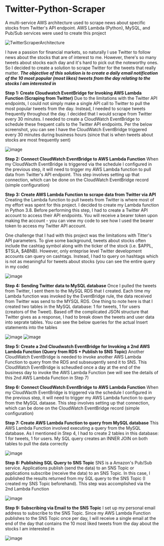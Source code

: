 # Twitter-Python-Scraper
A multi-service AWS architecture used to scrape news about specific stocks from Twitter's API endpoint. AWS Lambda (Python), MySQL, and Pub/Sub services were used to create this project

![TwitterScraperArchitecture](https://user-images.githubusercontent.com/53916435/167712993-cd8fafc8-b954-442e-bf56-6880f1803fdc.jpg)

I have a passion for financial markets, so naturally I use Twitter to follow news about the stocks that are of interest to me. However, there's so many tweets about stocks each day and it's hard to pick out the noteworthy ones. So I decided to create a solution to scrape Twitter for the tweets that really matter. ***The objective of this solution is to create a daily email notification of the 10 most popular (most likes) tweets from the day relating to the stocks I am interested in***

**Step 1: Create Cloudwatch EventBridge for Invoking AWS Lambda Function (Scraping from Twitter)**
Due to the limitations with the Twitter API endpoints, I could not simply make a single API call to Twitter to pull the most popular tweets from the day. Instead, I needed to scrape tweets frequently throughout the day. I decided that I would scrape from Twitter every 30 minutes. I needed to create a CloudWatch EventBridge to schedule these frequent calls to the Twitter API endpoints. Per the below screenshot, you can see I have the CloudWatch EventBridge triggered every 30 minutes during business hours (since that is when tweets about stocks are most frequently sent)

![image](https://user-images.githubusercontent.com/53916435/167719262-8d362491-5a55-45f3-b604-3761d92fc8ac.png)

**Step 2: Connect CloudWatch EventBridge to AWS Lambda Function**
When my CloudWacth EventBridge is triggered via the schedule I configured in the previous step, it will need to trigger my AWS Lambda function to pull data from Twitter's API endpoint. This step involves setting up that connection, which can be done on the CloudWatch EventBridge record (simple configuration)

**Step 3: Create AWS Lambda Function to scrape data from Twitter via API**
Creating the Lambda function to pull tweets from Twitter is where most of my effort was spent for this project. I decided to create my Lambda function in Python 3.8. Before performing this step, I had to create a Twitter API account to access their API endpoints. You will receive a bearer token upon making the account - you can view my code to see how I used the bearer token to access my Twitter API account.

One challenge that I had with this project was the limitations with Titter's API parameters. To give some background, tweets about stocks often include the cashtag symbol along with the ticker of the stock (i.e. $APPL, $TSLA, $ABNB). However, only enteprise level Twitter development accounts can query on cashtags. Instead, I had to query on hashtags which is not as meaningful for tweets about stocks (you can see the entire query in my code)

![image](https://user-images.githubusercontent.com/53916435/167723153-d9e31dc0-f124-4daf-83c9-1919e888c965.png)

**Step 4: Sending Twitter data to MySQL database**
Once I pulled the tweets from Twitter, I sent them to the MySQL RDS that I created. Each time my Lambda function was invoked by the EventBridge rule, the data received from Twitter was send to the MYSQL RDS. One thing to note here is that I created two tables in the MySQL database: 1 for tweets, 1 for users (creators of the Tweet). Based off the complicated JSON structure that Twitter gives as a response, I had to break down the tweets and user data into seprate tables. You can see the below queries for the actual Insert statements into the tables

![image](https://user-images.githubusercontent.com/53916435/167718973-fe9b7a3a-bb50-43a1-83bc-3b71d97f596f.png)
![image](https://user-images.githubusercontent.com/53916435/167719033-0d47508a-9bd2-4051-877e-79d7488e0817.png)

**Step 5: Create a 2nd Cloudwatch EventBridge for Invoking a 2nd AWS Lambda Function (Query from RDS + Publish to SNS Topic)**
Another CloudWatch EventBridge is needed to invoke another AWS Lambda Function to query from the RDS and subseuqently send it to SNS. This CloudWatch EventBridge is scheudled once a day at the end of the business day to invoke the AWS Lambda Function (we will see the details of this 2nd AWS Lambda Function in Step 7)

**Step 6: Connect CloudWatch EventBridge to AWS Lambda Function**
When my CloudWacth EventBridge is triggered via the schedule I configured in the previous step, it will need to trigger my AWS Lambda function to query from the MySQL dataase. This step involves setting up that connection, which can be done on the CloudWatch EventBridge record (simple configuration)

**Step 7: Create AWS Lambda Function to query from MySQL database**
This AWS Lambda Function involved executing a query from the MySQL database. As I mentioned in Step 4, I had to create 2 tables in this database: 1 for tweets, 1 for users. My SQL query creates an INNER JOIN on both tables to pull the data correctly

![image](https://user-images.githubusercontent.com/53916435/167723971-5a982c1e-e005-4dcf-9974-43c102d64fd4.png)

**Step 8: Publishing SQL Query to SNS Topic**
SNS is a Amazon's Pub/Sub service. Applications publish (send the data) to an SNS Topic or applications subscribe (receive the data) to an SNS Topic. In this case, I published the results returned from my SQL query to the SNS Topic (I created my SNS Topic beforehand). This step was accomplished via the 2nd Lambda Function

![image](https://user-images.githubusercontent.com/53916435/167721949-03ee07a1-fb65-4e46-8e2e-bbd349632151.png)

**Step 9: Subscribing via Email to the SNS Topic**
I set up my personal email address to subscribe to the SNS Topic. Since my AWS Lambda Function publishes to the SNS Topic once per day, I will receive a single email at the end of the day that contains the 10 most liked tweets from the day about the stocks I am interested in

![image](https://user-images.githubusercontent.com/53916435/167733351-00f1af5a-d0b1-4907-965c-c50c7359d586.png)

